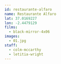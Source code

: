 ```yaml
---
id: restaurante-alfaro
name: Restaurante Alfaro
lat: 37.0169227
lon: -2.4479129
films:
  - black-mirror-4x06
images:
  - 01.jpg
staff:
  - colm-mccarthy
  - letitia-wright
---
```


